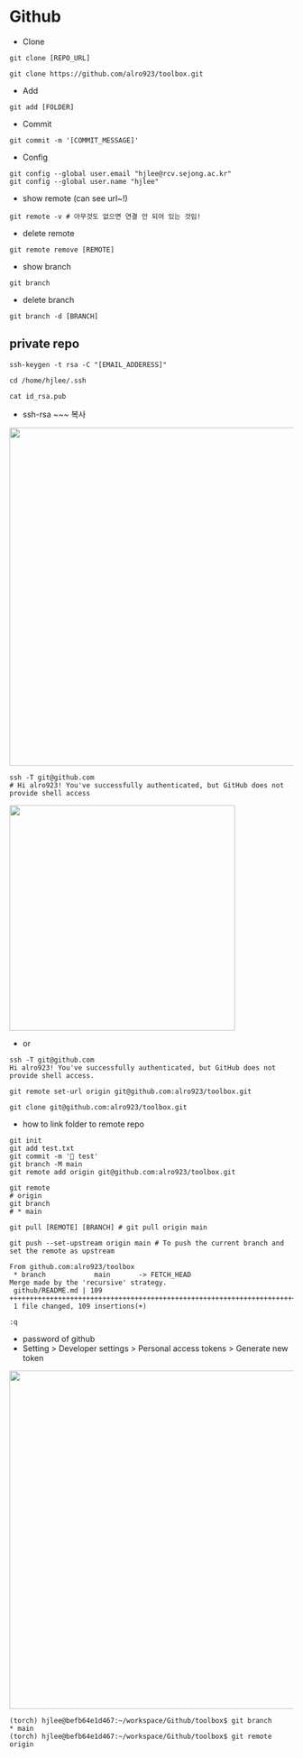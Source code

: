 # Github
- Clone
```
git clone [REPO_URL]
```
```
git clone https://github.com/alro923/toolbox.git
```

- Add
```
git add [FOLDER]
```

- Commit
```
git commit -m '[COMMIT_MESSAGE]'
```

- Config
```
git config --global user.email "hjlee@rcv.sejong.ac.kr"
git config --global user.name "hjlee"
```


- show remote (can see url~!)
```
git remote -v # 아무것도 없으면 연결 안 되어 있는 것임!
```

- delete remote
```
git remote remove [REMOTE]
```

- show branch
```
git branch
```
- delete branch
```
git branch -d [BRANCH]
```

## private repo
```
ssh-keygen -t rsa -C "[EMAIL_ADDERESS]"
```
```
cd /home/hjlee/.ssh
```
```
cat id_rsa.pub
```

- ssh-rsa ~~~ 복사

<img src = "https://user-images.githubusercontent.com/41139770/167615248-fccda2bd-e5d1-4966-aec9-1fab99618780.png" width = "600" />

```
ssh -T git@github.com
# Hi alro923! You've successfully authenticated, but GitHub does not provide shell access
```

<img src = "https://user-images.githubusercontent.com/41139770/167621769-3f2890b1-e515-4f22-9dad-381277b5f106.png" width = "400" />

- or
```
ssh -T git@github.com
Hi alro923! You've successfully authenticated, but GitHub does not provide shell access.
```
```
git remote set-url origin git@github.com:alro923/toolbox.git
```

```
git clone git@github.com:alro923/toolbox.git
```

- how to link folder to remote repo
```
git init
git add test.txt
git commit -m '🎈 test'
git branch -M main
git remote add origin git@github.com:alro923/toolbox.git
```
```
git remote
# origin
git branch
# * main
```
```
git pull [REMOTE] [BRANCH] # git pull origin main
```
```
git push --set-upstream origin main # To push the current branch and set the remote as upstream
```

```
From github.com:alro923/toolbox
 * branch            main       -> FETCH_HEAD
Merge made by the 'recursive' strategy.
 github/README.md | 109 +++++++++++++++++++++++++++++++++++++++++++++++++++++++++++++++++++++++++++++++++++++++++++++++++++++++++++++
 1 file changed, 109 insertions(+)
```
```
:q
```

- password of github
- Setting > Developer settings > Personal access tokens > Generate new token

<img src = "https://user-images.githubusercontent.com/41139770/167782732-a61bc6e3-0e88-40d8-acb0-ef27e2b4ece8.png" width = "600" />


```
(torch) hjlee@befb64e1d467:~/workspace/Github/toolbox$ git branch
* main
(torch) hjlee@befb64e1d467:~/workspace/Github/toolbox$ git remote
origin
```
